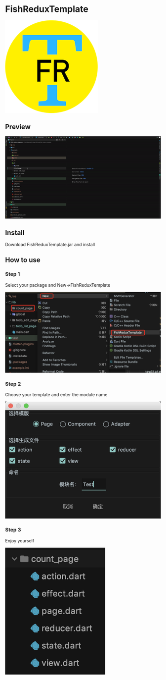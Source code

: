 # FishReduxTemplate

![](https://github.com/BakerJQ/FishReduxTemplateForAS/blob/master/screenshots/logo.png?raw=true)

## Preview

![](https://github.com/BakerJQ/FishReduxTemplateForAS/blob/master/screenshots/preview.gif?raw=true)

## Install
Download FishReduxTemplate.jar and install

## How to use

### Step 1
Select your package and New->FishReduxTemplate

![](https://github.com/BakerJQ/FishReduxTemplateForAS/blob/master/screenshots/package.png?raw=true)

### Step 2
Choose your template and enter the module name

![](https://github.com/BakerJQ/FishReduxTemplateForAS/blob/master/screenshots/modal.png?raw=true)

### Step 3
Enjoy yourself

![](https://github.com/BakerJQ/FishReduxTemplateForAS/blob/master/screenshots/result.png?raw=true)
